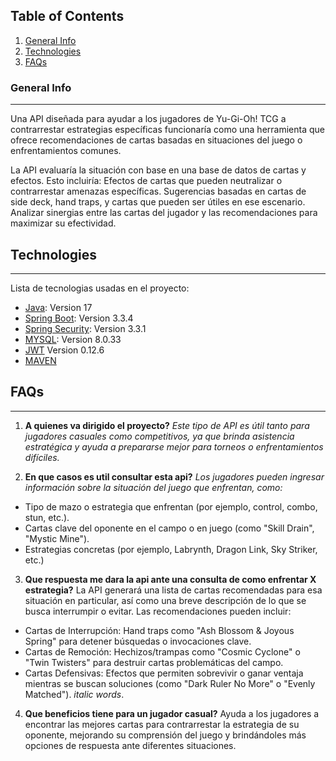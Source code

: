## Table of Contents
1. [General Info](#general-info)
2. [Technologies](#technologies)
3. [FAQs](#faqs)
### General Info
***
Una API diseñada para ayudar a los jugadores de Yu-Gi-Oh! TCG a contrarrestar estrategias específicas funcionaría como una herramienta que ofrece recomendaciones de cartas basadas en situaciones del juego o enfrentamientos comunes.

La API evaluaría la situación con base en una base de datos de cartas y efectos. Esto incluiría:
Efectos de cartas que pueden neutralizar o contrarrestar amenazas específicas.
Sugerencias basadas en cartas de side deck, hand traps, y cartas que pueden ser útiles en ese escenario.
Analizar sinergias entre las cartas del jugador y las recomendaciones para maximizar su efectividad.

## Technologies
***
Lista de tecnologias usadas en el proyecto:
* [Java](https://www.oracle.com/java/technologies/javase/jdk17-archive-downloads.html): Version 17 
* [Spring Boot](https://start.spring.io/): Version 3.3.4
* [Spring Security](https://spring.io/projects/spring-security): Version 3.3.1
* [MYSQL](https://dev.mysql.com/downloads/installer/): Version 8.0.33
* [JWT](https://jwt.io/) Version 0.12.6
* [MAVEN](https://maven.apache.org/)

## FAQs
***
1. **A quienes va dirigido el proyecto?**
_Este tipo de API es útil tanto para jugadores casuales como competitivos, ya que brinda asistencia estratégica y ayuda a prepararse mejor para torneos o enfrentamientos difíciles._ 

2. __En que casos es util consultar esta api?__ 
_Los jugadores pueden ingresar información sobre la situación del juego que enfrentan, como:_
* Tipo de mazo o estrategia que enfrentan (por ejemplo, control, combo, stun, etc.).
* Cartas clave del oponente en el campo o en juego (como "Skill Drain", "Mystic Mine").
* Estrategias concretas (por ejemplo, Labrynth, Dragon Link, Sky Striker, etc.)

3. **Que respuesta me dara la api ante una consulta de como enfrentar X estrategia?**
La API generará una lista de cartas recomendadas para esa situación en particular, así como una breve descripción de lo que se busca interrumpir o evitar. Las recomendaciones pueden incluir:
* Cartas de Interrupción: Hand traps como "Ash Blossom & Joyous Spring" para detener búsquedas o invocaciones clave.
* Cartas de Remoción: Hechizos/trampas como "Cosmic Cyclone" o "Twin Twisters" para destruir cartas problemáticas del campo.
* Cartas Defensivas: Efectos que permiten sobrevivir o ganar ventaja mientras se buscan soluciones (como "Dark Ruler No More" o "Evenly Matched"). *italic words*.
4. **Que beneficios tiene para un jugador casual?**
Ayuda a los jugadores a encontrar las mejores cartas para contrarrestar la estrategia de su oponente, mejorando su comprensión del juego y brindándoles más opciones de respuesta ante diferentes situaciones.
